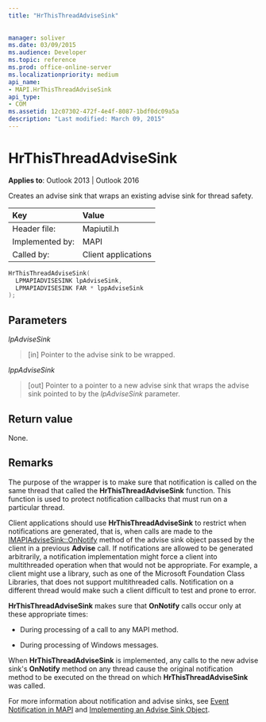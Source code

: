 ```yaml
---
title: "HrThisThreadAdviseSink"
 
 
manager: soliver
ms.date: 03/09/2015
ms.audience: Developer
ms.topic: reference
ms.prod: office-online-server
ms.localizationpriority: medium
api_name:
- MAPI.HrThisThreadAdviseSink
api_type:
- COM
ms.assetid: 12c07302-472f-4e4f-8087-1bdf0dc09a5a
description: "Last modified: March 09, 2015"
---
```


# HrThisThreadAdviseSink

  
  
**Applies to**: Outlook 2013 | Outlook 2016 
  
Creates an advise sink that wraps an existing advise sink for thread safety. 
  
|Key |Value |
|:-----|:-----|
|Header file:  <br/> |Mapiutil.h  <br/> |
|Implemented by:  <br/> |MAPI  <br/> |
|Called by:  <br/> |Client applications  <br/> |
   
```cpp
HrThisThreadAdviseSink(
  LPMAPIADVISESINK lpAdviseSink,
  LPMAPIADVISESINK FAR * lppAdviseSink
);
```

## Parameters

 _lpAdviseSink_
  
> [in] Pointer to the advise sink to be wrapped. 
    
 _lppAdviseSink_
  
> [out] Pointer to a pointer to a new advise sink that wraps the advise sink pointed to by the  _lpAdviseSink_ parameter. 
    
## Return value

None.
  
## Remarks

The purpose of the wrapper is to make sure that notification is called on the same thread that called the **HrThisThreadAdviseSink** function. This function is used to protect notification callbacks that must run on a particular thread. 
  
Client applications should use **HrThisThreadAdviseSink** to restrict when notifications are generated, that is, when calls are made to the [IMAPIAdviseSink::OnNotify](imapiadvisesink-onnotify.md) method of the advise sink object passed by the client in a previous **Advise** call. If notifications are allowed to be generated arbitrarily, a notification implementation might force a client into multithreaded operation when that would not be appropriate. For example, a client might use a library, such as one of the Microsoft Foundation Class Libraries, that does not support multithreaded calls. Notification on a different thread would make such a client difficult to test and prone to error. 
  
 **HrThisThreadAdviseSink** makes sure that **OnNotify** calls occur only at these appropriate times: 
  
- During processing of a call to any MAPI method. 
    
- During processing of Windows messages. 
    
When **HrThisThreadAdviseSink** is implemented, any calls to the new advise sink's **OnNotify** method on any thread cause the original notification method to be executed on the thread on which **HrThisThreadAdviseSink** was called. 
  
For more information about notification and advise sinks, see [Event Notification in MAPI](event-notification-in-mapi.md) and [Implementing an Advise Sink Object](implementing-an-advise-sink-object.md). 
  

